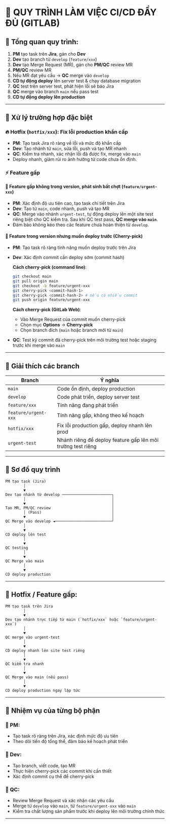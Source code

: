 # 📌 QUY TRÌNH LÀM VIỆC CI/CD ĐẦY ĐỦ (GITLAB)

## 🚀 Tổng quan quy trình:

1. **PM** tạo task trên **Jira**, gán cho **Dev**
2. **Dev** tạo branch từ `develop` (`feature/xxx`)
3. **Dev** tạo Merge Request (MR), gán cho **PM/QC** review MR
4. **PM/QC** review MR
5. Nếu MR đạt yêu cầu → **QC** merge vào `develop`
6. **CD tự động deploy** lên server test & chạy database migration
7. **QC** test trên server test, phát hiện lỗi sẽ báo Jira
8. **QC** merge vào branch `main` nếu pass test
9. **CD tự động deploy lên production**

---

## 🚨 Xử lý trường hợp đặc biệt

### 🔥 Hotfix (`hotfix/xxx`): Fix lỗi production khẩn cấp
- **PM**: Tạo task Jira rõ ràng về lỗi và mức độ khẩn cấp
- **Dev**: Tạo nhánh từ `main`, sửa lỗi, push và tạo MR nhanh
- **QC**: Kiểm tra nhanh, xác nhận lỗi đã được fix, merge vào `main`
- Deploy nhanh, giảm rủi ro ảnh hưởng từ code chưa ổn định.

### ⚡ Feature gấp

#### 📌 Feature gấp không trong version, phát sinh bất chợt (`feature/urgent-xxx`)
- **PM**: Xác định độ ưu tiên cao, tạo task chi tiết trên Jira
- **Dev**: Tạo từ `main`, code nhanh, push và tạo MR
- **QC**: Merge vào nhánh `urgent-test`, tự động deploy lên một site test riêng biệt cho QC kiểm tra. Sau khi QC test pass, **QC merge vào `main`**.
- Đảm bảo không kéo theo các feature chưa hoàn thiện từ `develop`.

#### 📌 Feature trong version nhưng muốn deploy trước (Cherry-pick)
- **PM**: Tạo task rõ ràng tính năng muốn deploy trước trên Jira
- **Dev**: Xác định commit cần deploy sớm (commit hash)

  **Cách cherry-pick (command line)**:
  ```bash
  git checkout main
  git pull origin main
  git checkout -b feature/urgent-xxx
  git cherry-pick <commit-hash-1>
  git cherry-pick <commit-hash-2> # nếu có nhiều commit
  git push origin feature/urgent-xxx
  ```

  **Cách cherry-pick (GitLab Web)**:
  - Vào Merge Request của commit muốn cherry-pick
  - Chọn mục **Options** → **Cherry-pick**
  - Chọn branch đích (`main` hoặc branch mới từ `main`)

- **QC**: Test kỹ commit đã cherry-pick trên môi trường test hoặc staging trước khi merge vào `main`

---

## 🌳 Giải thích các branch

| Branch | Ý nghĩa |
|--------|---------|
| `main` | Code ổn định, deploy production |
| `develop` | Code phát triển, deploy server test |
| `feature/xxx` | Tính năng đang phát triển |
| `feature/urgent-xxx` | Tính năng gấp, không theo kế hoạch |
| `hotfix/xxx` | Fix lỗi production gấp, deploy nhanh lên prod |
| `urgent-test` | Nhánh riêng để deploy feature gấp lên môi trường test riêng |

---

## 🔖 Sơ đồ quy trình

```
PM tạo task (Jira)
        │
        ▼
Dev tạo nhánh từ develop ──────────────────────┐
        │                                      │
        ▼                                      │
Tạo MR, PM/QC review                           │
        │ (Pass)                               │
        ▼                                      │
QC Merge vào develop ◄─────────────────────────┘
        │
        ▼
CD deploy lên test
        │
        ▼
QC testing
        │
        ▼
QC Merge vào main
        │
        ▼
CD deploy production
```

---

## 🚀 Hotfix / Feature gấp:

```
PM tạo task trên Jira
        │
        ▼
Dev tạo nhánh trực tiếp từ main (`hotfix/xxx` hoặc `feature/urgent-xxx`)
        │
        ▼
QC merge vào urgent-test
        │
        ▼
CD deploy nhanh lên site test riêng
        │
        ▼
QC kiểm tra nhanh
        │
        ▼
QC Merge vào main (nếu pass)
        │
        ▼
CD deploy production ngay lập tức
```

---

## 🚧 Nhiệm vụ của từng bộ phận

### 📌 PM:
- Tạo task rõ ràng trên Jira, xác định mức độ ưu tiên
- Theo dõi tiến độ tổng thể, đảm bảo kế hoạch phát triển

### 📌 Dev:
- Tạo branch, viết code, tạo MR
- Thực hiện cherry-pick các commit khi cần thiết
- Xác định commit cụ thể để cherry-pick

### 🔹 QC:
- Review Merge Request và xác nhận các yêu cầu
- Merge từ `develop` vào `main`, từ `feature/urgent-xxx` vào `main`
- Kiểm tra chất lượng sản phẩm trước khi deploy lên môi trường chính thức
---


